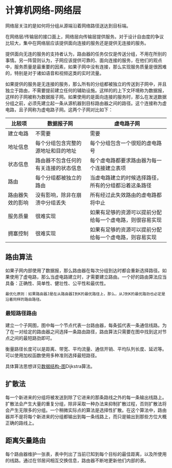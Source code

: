 # 计算机网络-网络层

网络层关注的是如何将分组从源端沿着网络路径送达到目标端。

在网络层/传输层的接口面上，网络层向传输层提供服务。对于设计自由度的争议比较大，集中在网络层应该提供面向连接的服务还是提供无连接的服务。

提供面向无连的服务的支持者认为，路由器的任务仅仅是传送分组，不用在所别的事情。另一阵营则认为，子网应该提供可靠的、面向连接的服务，在他们的观点中，服务质量是最重要的因素，如果子网中没有连接，那么实现服务质量是很困难的，特别是对于诸如语音和视频这类的实时流量。

如果提供的服务是无连接的服务，那么所有的分组都被独立的传送到子网中，并且独立于路由，不需要提前建立任何的辅助设施。这样的的上下文环境称为数据报，这样的子网被称为数据报子网。如果使用的是面向连接的服务时，那么在发送数据分组之前，必须先建立起一条从源机器到目标路由器之间的路径。这个连接称为虚电路，且子网称为虚电路子网。这两个子网对比如下：

|      比较项      |    数据报子网     |   虚电路子网   |
|------------------|------------------|----------------|
| 建立电路 | 不需要 | 需要 |
| 地址信息 | 每个分组包含完整的源地址和目的地址 | 每个分组包含一个很短的虚电路号 |
| 状态信息 | 路由器不包含任何的有关连接的状态信息 | 每个虚电路都要求路由器为每一个连接建立表项 |
| 路由     | 每个分组都被独立的路由 | 当虚电路建立的时候选择路径，所有的分组都沿着这条路径 |
| 路由器失效的影响 | 没有影响，除非在崩溃中分组丢失 | 所有经过此失效路由的虚电路都将中止 |
| 服务质量 | 很难实现 | 如果有足够的资源可以提前分配给每一个虚电路，则很容易实现 |
| 拥塞控制 | 很难实现 | 如果有足够的资源可以提前分配给每一个虚电路，则容易实现 |

## 路由算法

如果子网内部使用了数据报，那么路由器在每次分组到达时都会重新选择路径。如果使用了虚电路，那么当虚电路建立时，才需要建立路由。一个好的路由算法应当具备：正确性、简单性、健壮性、公平性和最优性。
```
最优化原则：如果路由器J是在从路由器I到K的最优路径上，那么，从J到K的最优路劲也必定是沿着同样的路由路径。
```

### 最短路径路由
建立一个子网图，图中每一个节点代表一台路由器，每条弧代表一条通信线路。为了在一对给定的路由器之间选择一条路由路径，路由算法只需要在图中找到这对节点之间的最短路劲即可。

衡量路径长度可以是距离、带宽、平均流量、通信开销、平均队列长度、延迟等。可以使用加权函数使用多种准则选择最短路径。

具体算法思想详见[数据结构-图](/DA/DA-graph.md)Dijkstra算法。

## 扩散法

每一个新进来的分组将被发送到除了它进来的那条路线之外的每一条输出线路上。扩散法会产生大量的重复分组，除非采取一种办法来抑制扩散过程，否则扩散法将会产生无限多的分组。一个稍微实际点的算法是选择性扩散。在这个算法中，路由器并不是将每个新进来的分组都输出到每一条线路上，而只是输出到那些方位大概正确的路线上。

## 距离矢量路由
每个路由器维护一张表，表中列出了当前已知到每个目标的最佳距离，以及所使用的线路。通过在邻居间相互交换信息，路由器不断地更新他们内部的表。

